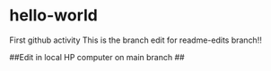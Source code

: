 # hello-world
First github activity
This is the branch edit for readme-edits branch!!

##Edit in local HP computer on main branch ##
